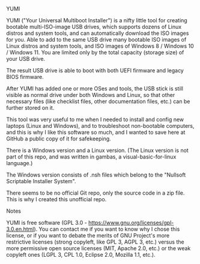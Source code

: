 YUMI

YUMI ("Your Universal Multiboot Installer") is a nifty little tool for creating bootable multi-ISO-image USB drives, which supports dozens of Linux distros and system tools, and can automatically download the ISO images for you. Able to add to the same USB drive many bootable ISO images of Linux distros and system tools, and ISO images of Windows 8 / Windows 10 / Windows 11. You are limited only by the total capacity (storage size) of your USB drive.

The result USB drive is able to boot with both UEFI firmware and legacy BIOS firmware.

After YUMI has added one or more OSes and tools, the USB stick is still visible as normal drive under both Windows and Linux, so that other necessary files (like checklist files, other documentation files, etc.) can be further stored on it.

This tool was very useful to me when I needed to install and config new laptops (Linux and Windows), and to troubleshoot non-bootable computers, and this is why I like this software so much, and I wanted to save here at GitHub a public copy of it for safekeeping.

There is a Windows version and a Linux version. (The Linux version is not part of this repo, and was written in gambas, a visual-basic-for-linux language.)

The Windows version consists of .nsh files which belong to the "Nullsoft Scriptable Installer System".

There seems to be no official Git repo, only the source code in a zip file. This is why I created this unofficial repo.



Notes

YUMI is free software (GPL 3.0 - https://www.gnu.org/licenses/gpl-3.0.en.html). You can contact me if you want to know why I chose this license, or if you want to debate the merits of  GNU Project's more restrictive licenses (strong copyleft, like GPL 3, AGPL 3, etc.) versus the more permissive open source licenses (MIT, Apache 2.0, etc.) or the weak copyleft ones (LGPL 3, CPL 1.0, Eclipse 2.0, Mozilla 1.1, etc.).
